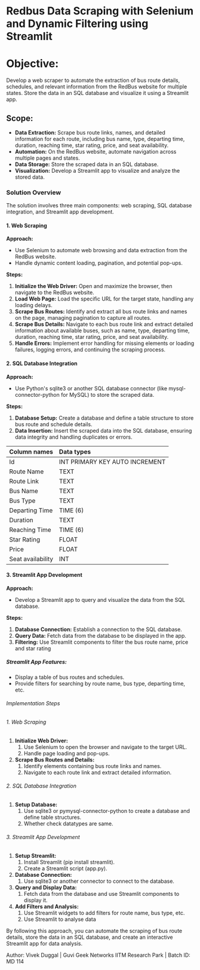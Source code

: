 

# Redbus Data Scraping with Selenium and Dynamic Filtering using Streamlit

# **Objective:** 

Develop a web scraper to automate the extraction of bus route details, schedules, and relevant information from the RedBus website for multiple states. Store the data in an SQL database and visualize it using a Streamlit app.

## Scope:

* **Data Extraction:** Scrape bus route links, names, and detailed information for each route, including bus name, type, departing time, duration, reaching time, star rating, price, and seat availability.  
* **Automation:** On the RedBus website, automate navigation across multiple pages and states.  
* **Data Storage:** Store the scraped data in an SQL database.  
* **Visualization:** Develop a Streamlit app to visualize and analyze the stored data.

### Solution Overview

The solution involves three main components: web scraping, SQL database integration, and Streamlit app development.

#### 1\. Web Scraping

**Approach:**

* Use Selenium to automate web browsing and data extraction from the RedBus website.  
* Handle dynamic content loading, pagination, and potential pop-ups.

**Steps:**

1) **Initialize the Web Driver:** Open and maximize the browser, then navigate to the RedBus website.  
2) **Load Web Page:** Load the specific URL for the target state, handling any loading delays.  
3) **Scrape Bus Routes:** Identify and extract all bus route links and names on the page, managing pagination to capture all routes.  
4) **Scrape Bus Details:** Navigate to each bus route link and extract detailed information about available buses, such as name, type, departing time, duration, reaching time, star rating, price, and seat availability.  
5) **Handle Errors:** Implement error handling for missing elements or loading failures, logging errors, and continuing the scraping process.

#### 2\. SQL Database Integration

**Approach:**

* Use Python's sqlite3 or another SQL database connector (like mysql-connector-python for MySQL) to store the scraped data.

**Steps:**

1) **Database Setup:** Create a database and define a table structure to store bus route and schedule details.  
2) **Data Insertion:** Insert the scraped data into the SQL database, ensuring data integrity and handling duplicates or errors.

| Column names | Data types |
| :---- | :---- |
| Id | INT PRIMARY KEY AUTO INCREMENT |
| Route Name | TEXT |
| Route Link | TEXT |
| Bus Name | TEXT |
| Bus Type | TEXT |
| Departing Time | TIME (6) |
| Duration | TEXT |
| Reaching Time | TIME (6) |
| Star Rating | FLOAT |
| Price | FLOAT |
| Seat availability  | INT |

#### 3\. Streamlit App Development

**Approach:**

* Develop a Streamlit app to query and visualize the data from the SQL database.

**Steps:**

1) **Database Connection:** Establish a connection to the SQL database.  
2) **Query Data:** Fetch data from the database to be displayed in the app.  
3) **Filtering:** Use Streamlit components to filter the bus route name, price and star rating

##### Streamlit App Features:

* Display a table of bus routes and schedules.  
* Provide filters for searching by route name, bus type, departing time, etc.

###### *Implementation Steps*

###### *1\. Web Scraping*

1. **Initialize Web Driver:**  
   1. Use Selenium to open the browser and navigate to the target URL.  
   2. Handle page loading and pop-ups.  
2. **Scrape Bus Routes and Details:**  
   1. Identify elements containing bus route links and names.  
   2. Navigate to each route link and extract detailed information.

###### *2\. SQL Database Integration*

1. **Setup Database:**  
   1. Use sqlite3 or pymysql-connector-python to create a database and define table structures.  
   2. Whether check datatypes are same.

###### *3\. Streamlit App Development*

1. **Setup Streamlit:**  
   1. Install Streamlit (pip install streamlit).  
   2. Create a Streamlit script (app.py).  
2. **Database Connection:**  
   1. Use sqlite3 or another connector to connect to the database.  
3. **Query and Display Data:**  
   1. Fetch data from the database and use Streamlit components to display it.  
4. **Add Filters and Analysis:**  
   1. Use Streamlit widgets to add filters for route name, bus type, etc.  
   2. Use Streamlit to analyse data

By following this approach, you can automate the scraping of bus route details, store the data in an SQL database, and create an interactive Streamlit app for data analysis.

Author: Vivek Duggal | Guvi Geek Networks IITM Research Park | Batch ID: MD 114

